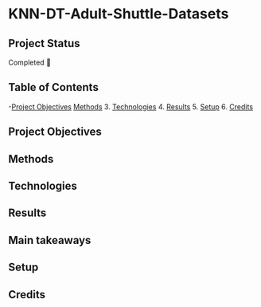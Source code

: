 # KNN-DT-Adult-Shuttle-Datasets

## Project Status
Completed 🙌
## Table of Contents
-[Project Objectives](#objectives)
[Methods](#methods)
3. [Technologies](#tech)
4. [Results](#results)
5. [Setup](#setup)
6. [Credits](#cred)

<a name="objectives"></a>
<a name="methods"></a>
<a name="tech"></a>
<a name="results"></a>
<a name="setup"></a>
<a name="cred"></a>

## Project Objectives
## Methods
## Technologies
## Results
## Main takeaways
## Setup
## Credits
